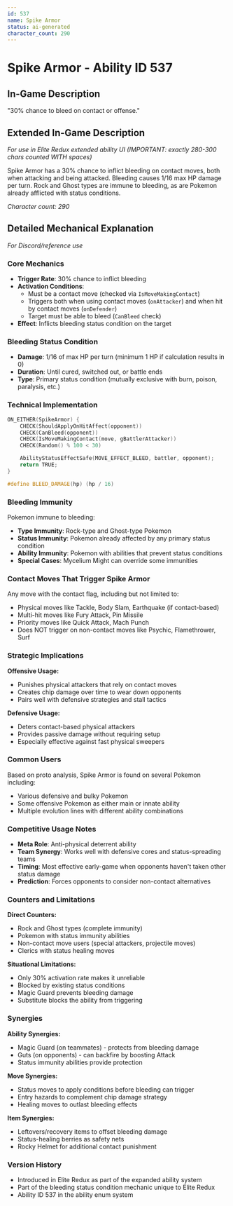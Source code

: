 ```yaml
---
id: 537
name: Spike Armor
status: ai-generated
character_count: 290
---
```


# Spike Armor - Ability ID 537

## In-Game Description
"30% chance to bleed on contact or offense."

## Extended In-Game Description
*For use in Elite Redux extended ability UI (IMPORTANT: exactly 280-300 chars counted WITH spaces)*

Spike Armor has a 30% chance to inflict bleeding on contact moves, both when attacking and being attacked. Bleeding causes 1/16 max HP damage per turn. Rock and Ghost types are immune to bleeding, as are Pokemon already afflicted with status conditions.

*Character count: 290*

## Detailed Mechanical Explanation
*For Discord/reference use*

### Core Mechanics
- **Trigger Rate**: 30% chance to inflict bleeding
- **Activation Conditions**: 
  - Must be a contact move (checked via `IsMoveMakingContact`)
  - Triggers both when using contact moves (`onAttacker`) and when hit by contact moves (`onDefender`)
  - Target must be able to bleed (`CanBleed` check)
- **Effect**: Inflicts bleeding status condition on the target

### Bleeding Status Condition
- **Damage**: 1/16 of max HP per turn (minimum 1 HP if calculation results in 0)
- **Duration**: Until cured, switched out, or battle ends
- **Type**: Primary status condition (mutually exclusive with burn, poison, paralysis, etc.)

### Technical Implementation
```cpp
ON_EITHER(SpikeArmor) {
    CHECK(ShouldApplyOnHitAffect(opponent))
    CHECK(CanBleed(opponent))
    CHECK(IsMoveMakingContact(move, gBattlerAttacker))
    CHECK(Random() % 100 < 30)

    AbilityStatusEffectSafe(MOVE_EFFECT_BLEED, battler, opponent);
    return TRUE;
}

#define BLEED_DAMAGE(hp) (hp / 16)
```

### Bleeding Immunity
Pokemon immune to bleeding:
- **Type Immunity**: Rock-type and Ghost-type Pokemon
- **Status Immunity**: Pokemon already affected by any primary status condition
- **Ability Immunity**: Pokemon with abilities that prevent status conditions
- **Special Cases**: Mycelium Might can override some immunities

### Contact Moves That Trigger Spike Armor
Any move with the contact flag, including but not limited to:
- Physical moves like Tackle, Body Slam, Earthquake (if contact-based)
- Multi-hit moves like Fury Attack, Pin Missile
- Priority moves like Quick Attack, Mach Punch
- Does NOT trigger on non-contact moves like Psychic, Flamethrower, Surf

### Strategic Implications
**Offensive Usage:**
- Punishes physical attackers that rely on contact moves
- Creates chip damage over time to wear down opponents
- Pairs well with defensive strategies and stall tactics

**Defensive Usage:**
- Deters contact-based physical attackers
- Provides passive damage without requiring setup
- Especially effective against fast physical sweepers

### Common Users
Based on proto analysis, Spike Armor is found on several Pokemon including:
- Various defensive and bulky Pokemon
- Some offensive Pokemon as either main or innate ability
- Multiple evolution lines with different ability combinations

### Competitive Usage Notes
- **Meta Role**: Anti-physical deterrent ability
- **Team Synergy**: Works well with defensive cores and status-spreading teams
- **Timing**: Most effective early-game when opponents haven't taken other status damage
- **Prediction**: Forces opponents to consider non-contact alternatives

### Counters and Limitations
**Direct Counters:**
- Rock and Ghost types (complete immunity)
- Pokemon with status immunity abilities
- Non-contact move users (special attackers, projectile moves)
- Clerics with status healing moves

**Situational Limitations:**
- Only 30% activation rate makes it unreliable
- Blocked by existing status conditions
- Magic Guard prevents bleeding damage
- Substitute blocks the ability from triggering

### Synergies
**Ability Synergies:**
- Magic Guard (on teammates) - protects from bleeding damage
- Guts (on opponents) - can backfire by boosting Attack
- Status immunity abilities provide protection

**Move Synergies:**
- Status moves to apply conditions before bleeding can trigger
- Entry hazards to complement chip damage strategy
- Healing moves to outlast bleeding effects

**Item Synergies:**
- Leftovers/recovery items to offset bleeding damage
- Status-healing berries as safety nets
- Rocky Helmet for additional contact punishment

### Version History
- Introduced in Elite Redux as part of the expanded ability system
- Part of the bleeding status condition mechanic unique to Elite Redux
- Ability ID 537 in the ability enum system